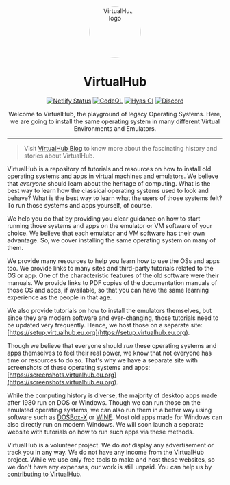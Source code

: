 <div align="center">
<img src="https://virtualhub.eu.org/logo-virtualhub.webp" alt="VirtualHub logo" width="120" style="border-radius: 50%;">
<h1>VirtualHub</h1>

[![Netlify Status](https://api.netlify.com/api/v1/badges/f3628b8f-6401-45f2-8363-1c1db1543cfe/deploy-status)](https://app.netlify.com/sites/virtua1hub/deploys)
[![CodeQL](https://github.com/InstallerLegacy/virtualhub.eu.org/actions/workflows/codeql-analysis.yml/badge.svg)](https://github.com/InstallerLegacy/virtualhub.eu.org/actions/workflows/codeql-analysis.yml)
[![Hyas CI](https://github.com/InstallerLegacy/virtualhub.eu.org/actions/workflows/node.js-ci.yml/badge.svg)](https://github.com/InstallerLegacy/virtualhub.eu.org/actions/workflows/node.js-ci.yml)
[![Discord](https://discordapp.com/api/guilds/1176107431013646357/widget.png?style=shield)](https://chat.virtualhub.eu.org)

<p align="center">Welcome to VirtualHub, the playground of legacy Operating Systems. Here, we are going to install the same operating system in many different Virtual Environments and Emulators.</p>

---
</div>

> Visit [VirtualHub Blog](https://virtualhub.eu.org/blog/) to know more about the fascinating history and stories about VirtualHub.

VirtualHub is a repository of tutorials and resources on how to install old operating systems and apps in virtual machines and emulators. We believe that *everyone* should learn about the heritage of computing. What is the best way to learn how the classical operating systems used to look and behave? What is the best way to learn what the users of those systems felt? To run those systems and apps yourself, of course.

We help you do that by providing you clear guidance on how to start running those systems and apps on the emulator or VM software of your choice. We believe that each emulator and VM software has their own advantage. So, we cover installing the same operating system on many of them.

We provide many resources to help you learn how to use the OSs and apps too. We provide links to many sites and third-party tutorials related to the OS or app. One of the characteristic features of the old software were their manuals. We provide links to PDF copies of the documentation manuals of those OS and apps, if available, so that you can have the same learning experience as the people in that age.

We also provide tutorials on how to install the emulators themselves, but since they are modern software and ever-changing, those tutorials need to be updated very frequently. Hence, we host those on a separate site: [https://setup.virtualhub.eu.org](https://setup.virtualhub.eu.org).

Though we believe that everyone should *run* these operating systems and apps themselves to feel their real power, we know that not everyone has time or resources to do so. That's why we have a separate site with screenshots of these operating systems and apps: [https://screenshots.virtualhub.eu.org](https://screenshots.virtualhub.eu.org).

While the computing history is diverse, the majority of desktop apps made after 1980 run on DOS or Windows. Though we can run those on the emulated operating systems, we can also run them in a better way using software such as [DOSBox-X](https://dosbox-x.com/) or [WINE](https://www.winehq.org/). Most old apps made for Windows can also directly run on modern Windows. We will soon launch a separate website with tutorials on how to run such apps via these methods.

VirtualHub is a volunteer project. We do *not* display any advertisement or track you in any way. We do not have any income from the VirtualHub project. While we use only free tools to make and host these websites, so we don't have any expenses, our work is still unpaid. You can help us by [contributing to VirtualHub](https://github.com/InstallerLegacy/virtualhub.eu.org/blob/main/CONTRIBUTING.md).
